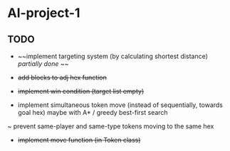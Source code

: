 # AI-project-1

TODO
-----------------------------------------
- ~~implement targeting system (by calculating shortest distance) *partially done* ~~

- ~~add blocks to adj hex function~~

- ~~implement win condition (target list empty)~~

- implement simultaneous token move (instead of sequentially, towards goal hex) maybe with A* / greedy best-first search

~ prevent same-player and same-type tokens moving to the same hex

- ~~implement move function (in Token class)~~

